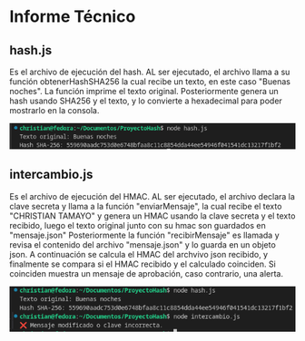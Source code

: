 # Informe Técnico

## hash.js
Es el archivo de ejecución del hash. AL ser ejecutado, 
el archivo llama a su función obtenerHashSHA256 la cual
recibe un texto, en este caso "Buenas noches". La función
imprime el texto original. Posteriormente genera un hash
usando SHA256 y el texto, y lo convierte a hexadecimal 
para poder mostrarlo en la consola. 

![Captura del funcionamiento del hash](./hash.png)

## intercambio.js 
Es el archivo de ejecución del HMAC. AL ser ejecutado,
el archivo declara la clave secreta y llama a la función 
"enviarMensaje", la cual recibe el texto "CHRISTIAN TAMAYO"
y genera un HMAC usando la clave secreta y el texto 
recibido, luego el texto original junto con su hmac son
guardados en "mensaje.json"
Posteriormente la función "recibirMensaje" es llamada y 
revisa el contenido del archivo "mensaje.json" y lo guarda
en un objeto json. A continuación se calcula el HMAC 
del archvivo json recibido, y finalmente se compara si el
HMAC recibido y el calculado coinciden. 
Si coinciden muestra un mensaje de aprobación, caso 
contrario, una alerta. 

![Captura del funcionamiento del HMAC](./hmac.png)